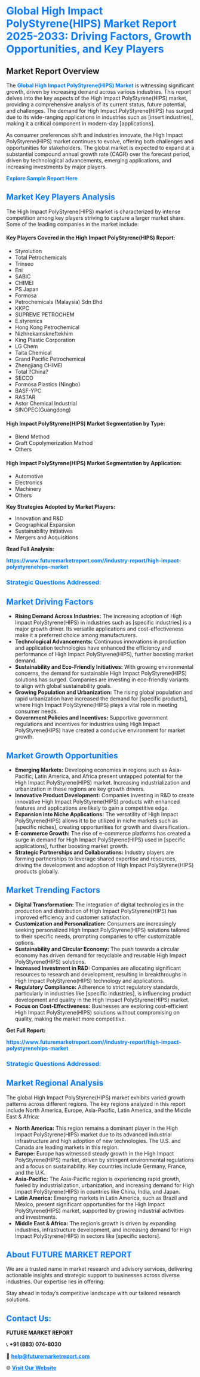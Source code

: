 <h1 style="color: #007BFF;">Global High Impact PolyStyrene(HIPS) Market Report 2025-2033: Driving Factors, Growth Opportunities, and Key Players</h1>

<section id="overview">
<h2>Market Report Overview</h2>
<p>The <a href="https://www.futuremarketreport.com//industry-report/high-impact-polystyrenehips-market" style="color: #007BFF; text-decoration: none;"><strong>Global High Impact PolyStyrene(HIPS) Market</strong></a> is witnessing significant growth, driven by increasing demand across various industries. This report delves into the key aspects of the High Impact PolyStyrene(HIPS) market, providing a comprehensive analysis of its current status, future potential, and challenges. The demand for High Impact PolyStyrene(HIPS) has surged due to its wide-ranging applications in industries such as [insert industries], making it a critical component in modern-day [applications].</p>
<p>As consumer preferences shift and industries innovate, the High Impact PolyStyrene(HIPS) market continues to evolve, offering both challenges and opportunities for stakeholders. The global market is expected to expand at a substantial compound annual growth rate (CAGR) over the forecast period, driven by technological advancements, emerging applications, and increasing investments by major players.</p>
</section>

<section id="overview">
<p><a href="https://www.futuremarketreport.com//request-sample/reportId=52695" style="color: #007BFF; text-decoration: none;"><strong>Explore Sample Report Here</strong></a></p>
</section>

<section id="key-players">
<h2 style="color: #007BFF;">Market Key Players Analysis</h2>
<p>The High Impact PolyStyrene(HIPS) market is characterized by intense competition among key players striving to capture a larger market share. Some of the leading companies in the market include:</p>
<h4>Key Players Covered in the High Impact PolyStyrene(HIPS) Report:</h4>
<ul><li>Styrolution</li><li>Total Petrochemicals</li><li>Trinseo</li><li>Eni</li><li>SABIC</li><li>CHIMEI</li><li>PS Japan</li><li>Formosa</li><li>Petrochemicals (Malaysia) Sdn Bhd</li><li>KKPC</li><li>SUPREME PETROCHEM</li><li>E.styrenics</li><li>Hong Kong Petrochemical</li><li>Nizhnekamskneftekhim</li><li>King Plastic Corporation</li><li>LG Chem</li><li>Taita Chemical</li><li>Grand Pacific Petrochemical</li><li>Zhengjiang CHIMEI</li><li>Total ?China?</li><li>SECCO</li><li>Formosa Plastics (Ningbo)</li><li>BASF-YPC</li><li>RASTAR</li><li>Astor Chemical Industrial</li><li>SINOPEC(Guangdong)</li></ul>
<h4>High Impact PolyStyrene(HIPS) Market Segmentation by Type:</h4>
<ul><li>Blend Method</li><li>Graft Copolymerization Method</li><li>Others</li></ul>

<h4>High Impact PolyStyrene(HIPS) Market Segmentation by Application:</h4>
<ul><li>Automotive</li><li>Electronics</li><li>Machinery</li><li>Others</li></ul>
<p><strong>Key Strategies Adopted by Market Players:</strong></p>
<ul>
<li>Innovation and R&D</li>
<li>Geographical Expansion</li>
<li>Sustainability Initiatives</li>
<li>Mergers and Acquisitions</li>
</ul>
</section>

<section>
<p><strong>Read Full Analysis: </strong></p><a href="https://www.futuremarketreport.com//industry-report/high-impact-polystyrenehips-market" style="color: #007BFF; text-decoration: none;"><strong>https://www.futuremarketreport.com//industry-report/high-impact-polystyrenehips-market</strong></a>
<h3 style="color: #007BFF;">Strategic Questions Addressed:</h3>
</section>

<section id="driving-factors">
<h2 style="color: #007BFF;">Market Driving Factors</h2>
<ul>
<li><strong>Rising Demand Across Industries:</strong> The increasing adoption of High Impact PolyStyrene(HIPS) in industries such as [specific industries] is a major growth driver. Its versatile applications and cost-effectiveness make it a preferred choice among manufacturers.</li>
<li><strong>Technological Advancements:</strong> Continuous innovations in production and application technologies have enhanced the efficiency and performance of High Impact PolyStyrene(HIPS), further boosting market demand.</li>
<li><strong>Sustainability and Eco-Friendly Initiatives:</strong> With growing environmental concerns, the demand for sustainable High Impact PolyStyrene(HIPS) solutions has surged. Companies are investing in eco-friendly variants to align with global sustainability goals.</li>
<li><strong>Growing Population and Urbanization:</strong> The rising global population and rapid urbanization have increased the demand for [specific products], where High Impact PolyStyrene(HIPS) plays a vital role in meeting consumer needs.</li>
<li><strong>Government Policies and Incentives:</strong> Supportive government regulations and incentives for industries using High Impact PolyStyrene(HIPS) have created a conducive environment for market growth.</li>
</ul>
</section>

<section id="growth-opportunities">
<h2 style="color: #007BFF;">Market Growth Opportunities</h2>
<ul>
<li><strong>Emerging Markets:</strong> Developing economies in regions such as Asia-Pacific, Latin America, and Africa present untapped potential for the High Impact PolyStyrene(HIPS) market. Increasing industrialization and urbanization in these regions are key growth drivers.</li>
<li><strong>Innovative Product Development:</strong> Companies investing in R&D to create innovative High Impact PolyStyrene(HIPS) products with enhanced features and applications are likely to gain a competitive edge.</li>
<li><strong>Expansion into Niche Applications:</strong> The versatility of High Impact PolyStyrene(HIPS) allows it to be utilized in niche markets such as [specific niches], creating opportunities for growth and diversification.</li>
<li><strong>E-commerce Growth:</strong> The rise of e-commerce platforms has created a surge in demand for High Impact PolyStyrene(HIPS) used in [specific applications], further boosting market growth.</li>
<li><strong>Strategic Partnerships and Collaborations:</strong> Industry players are forming partnerships to leverage shared expertise and resources, driving the development and adoption of High Impact PolyStyrene(HIPS) products globally.</li>
</ul>
</section>

<section id="trending-factors">
<h2 style="color: #007BFF;">Market Trending Factors</h2>
<ul>
<li><strong>Digital Transformation:</strong> The integration of digital technologies in the production and distribution of High Impact PolyStyrene(HIPS) has improved efficiency and customer satisfaction.</li>
<li><strong>Customization and Personalization:</strong> Consumers are increasingly seeking personalized High Impact PolyStyrene(HIPS) solutions tailored to their specific needs, prompting companies to offer customizable options.</li>
<li><strong>Sustainability and Circular Economy:</strong> The push towards a circular economy has driven demand for recyclable and reusable High Impact PolyStyrene(HIPS) solutions.</li>
<li><strong>Increased Investment in R&D:</strong> Companies are allocating significant resources to research and development, resulting in breakthroughs in High Impact PolyStyrene(HIPS) technology and applications.</li>
<li><strong>Regulatory Compliance:</strong> Adherence to strict regulatory standards, particularly in industries like [specific industries], is influencing product development and quality in the High Impact PolyStyrene(HIPS) market.</li>
<li><strong>Focus on Cost-Effectiveness:</strong> Businesses are exploring cost-efficient High Impact PolyStyrene(HIPS) solutions without compromising on quality, making the market more competitive.</li>
</ul>
</section>

<section>
<p><strong>Get Full Report: </strong></p><a href="https://www.futuremarketreport.com//industry-report/high-impact-polystyrenehips-market" style="color: #007BFF; text-decoration: none;"><strong>https://www.futuremarketreport.com//industry-report/high-impact-polystyrenehips-market</strong></a>
<h3 style="color: #007BFF;">Strategic Questions Addressed:</h3>
</section>


<section id="regional-analysis">
<h2 style="color: #007BFF;">Market Regional Analysis</h2>
<p>The global High Impact PolyStyrene(HIPS) market exhibits varied growth patterns across different regions. The key regions analyzed in this report include North America, Europe, Asia-Pacific, Latin America, and the Middle East & Africa:</p>
<ul>
<li><strong>North America:</strong> This region remains a dominant player in the High Impact PolyStyrene(HIPS) market due to its advanced industrial infrastructure and high adoption of new technologies. The U.S. and Canada are leading markets in this region.</li>
<li><strong>Europe:</strong> Europe has witnessed steady growth in the High Impact PolyStyrene(HIPS) market, driven by stringent environmental regulations and a focus on sustainability. Key countries include Germany, France, and the U.K.</li>
<li><strong>Asia-Pacific:</strong> The Asia-Pacific region is experiencing rapid growth, fueled by industrialization, urbanization, and increasing demand for High Impact PolyStyrene(HIPS) in countries like China, India, and Japan.</li>
<li><strong>Latin America:</strong> Emerging markets in Latin America, such as Brazil and Mexico, present significant opportunities for the High Impact PolyStyrene(HIPS) market, supported by growing industrial activities and investments.</li>
<li><strong>Middle East & Africa:</strong> The region’s growth is driven by expanding industries, infrastructure development, and increasing demand for High Impact PolyStyrene(HIPS) in sectors like [specific sectors].</li>
</ul>
</section>

<footer>
<h2 style="color: #007BFF;">About FUTURE MARKET REPORT</h2>
<p>We are a trusted name in market research and advisory services, delivering actionable insights and strategic support to businesses across diverse industries. Our expertise lies in offering:</p>

<p>Stay ahead in today’s competitive landscape with our tailored research solutions.</p>

<h2 style="color: #007BFF;">Contact Us:</h2>
<p><strong>FUTURE MARKET REPORT</strong></p>
<p>📞 <strong>+91 (883) 074-8030</strong></p>
<p>📧 <strong><a href="mailto:help@futuremarketreport.com" style="color: #007BFF;">help@futuremarketreport.com</a></strong></p>
<p>🌐 <strong><a href="https://www.futuremarketreport.com/" style="color: #007BFF;">Visit Our Website</a></strong></p>
</footer>